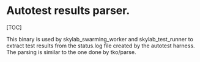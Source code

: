 # Autotest results parser.

[TOC]

This binary is used by skylab_swarming_worker and skylab_test_runner to extract
test results from the status.log file created by the autotest harness. The
parsing is similar to the one done by tko/parse.
